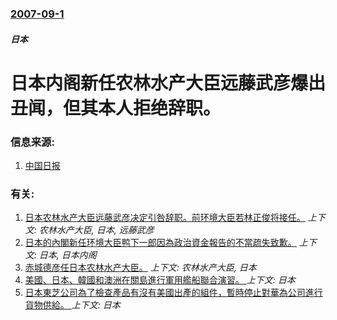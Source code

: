 ### [2007-09-1](/news/2007/09/1/index.md)

##### 日本
# 日本内阁新任农林水产大臣远藤武彦爆出丑闻，但其本人拒绝辞职。




### 信息来源:

1. [中国日报](http://www.chinadaily.com.cn/hqgj/2007-09/01/content_6073333.htm)

### 有关:

1. [日本农林水产大臣远藤武彦决定引咎辞职。前环境大臣若林正俊将接任。](/news/2007/09/3/日本农林水产大臣远藤武彦决定引咎辞职-前环境大臣若林正俊将接任.md) _上下文: 农林水产大臣, 日本, 远藤武彦_
2. [日本的內閣新任环境大臣鸭下一郎因為政治資金報告的不當疏失致歉。](/news/2007/09/5/日本的內閣新任环境大臣鸭下一郎因為政治資金報告的不當疏失致歉.md) _上下文: 日本, 日本内阁_
3. [赤城德彦任日本农林水产大臣。](/news/2007/06/1/赤城德彦任日本农林水产大臣.md) _上下文: 农林水产大臣, 日本_
4. [美國、日本、韓國和澳洲在關島進行軍用艦船聯合演習。 ](/news/2019/05/23/美國-日本-韓國和澳洲在關島進行軍用艦船聯合演習.md) _上下文: 日本_
5. [日本東芝公司為了檢查產品有沒有美國出產的組件，暫時停止對華為公司進行貨物供給。 ](/news/2019/05/23/日本東芝公司為了檢查產品有沒有美國出產的組件-暫時停止對華為公司進行貨物供給.md) _上下文: 日本_
